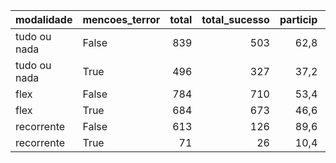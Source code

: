| modalidade   | mencoes_terror   |   total |   total_sucesso |   particip |   taxa_sucesso |   valor_sucesso |   media_sucesso |   std_sucesso |   min_sucesso |   max_sucesso |
|:-------------|:-----------------|--------:|----------------:|-----------:|---------------:|----------------:|----------------:|--------------:|--------------:|--------------:|
| tudo ou nada | False            |     839 |             503 |       62,8 |           60,0 |     14.584.160,44 |        28.994,35 |      39.962,68 |         41,82 |     396.557,50 |
| tudo ou nada | True             |     496 |             327 |       37,2 |           65,9 |      9.479.119,39 |        28.988,13 |      51.783,65 |        787,10 |     679.297,66 |
| flex         | False            |     784 |             710 |       53,4 |           90,6 |      7.672.819,51 |        10.806,79 |      24.052,24 |         10,77 |     374.565,15 |
| flex         | True             |     684 |             673 |       46,6 |           98,4 |     10.689.312,43 |        15.883,08 |      41.769,03 |         29,81 |     708.972,78 |
| recorrente   | False            |     613 |             126 |       89,6 |           20,6 |        33.433,96 |          265,35 |        563,00 |          1,09 |       3.475,05 |
| recorrente   | True             |      71 |              26 |       10,4 |           36,6 |         9.753,00 |          375,12 |        980,44 |          6,10 |       5.087,08 |